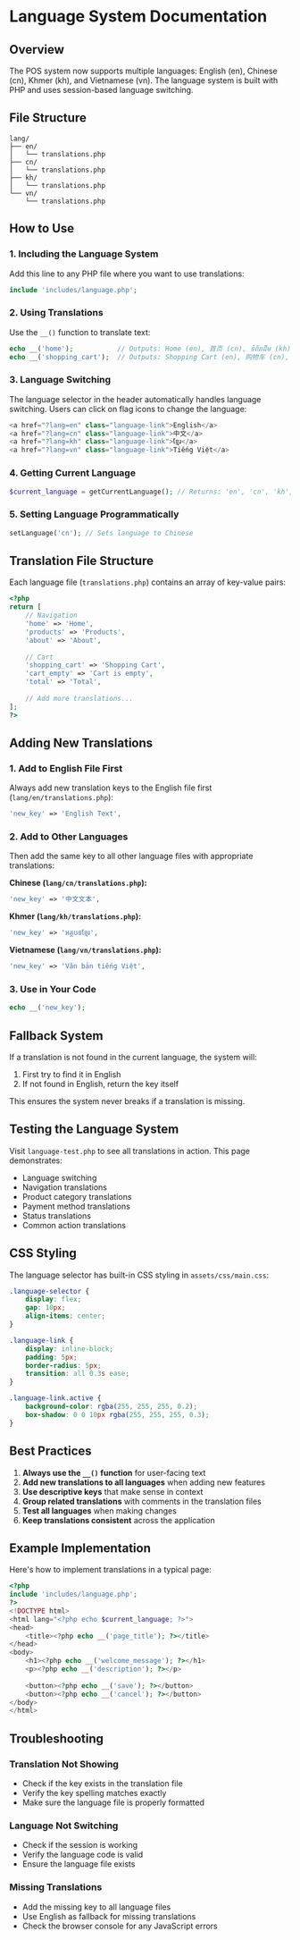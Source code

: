# Language System Documentation

## Overview

The POS system now supports multiple languages: English (en), Chinese (cn), Khmer (kh), and Vietnamese (vn). The language system is built with PHP and uses session-based language switching.

## File Structure

```
lang/
├── en/
│   └── translations.php
├── cn/
│   └── translations.php
├── kh/
│   └── translations.php
└── vn/
    └── translations.php
```

## How to Use

### 1. Including the Language System

Add this line to any PHP file where you want to use translations:

```php
include 'includes/language.php';
```

### 2. Using Translations

Use the `__()` function to translate text:

```php
echo __('home');           // Outputs: Home (en), 首页 (cn), ទំព័រដើម (kh), Trang chủ (vn)
echo __('shopping_cart');  // Outputs: Shopping Cart (en), 购物车 (cn), រទេះទិញទំនិញ (kh), Giỏ hàng (vn)
```

### 3. Language Switching

The language selector in the header automatically handles language switching. Users can click on flag icons to change the language:

```php
<a href="?lang=en" class="language-link">English</a>
<a href="?lang=cn" class="language-link">中文</a>
<a href="?lang=kh" class="language-link">ខ្មែរ</a>
<a href="?lang=vn" class="language-link">Tiếng Việt</a>
```

### 4. Getting Current Language

```php
$current_language = getCurrentLanguage(); // Returns: 'en', 'cn', 'kh', or 'vn'
```

### 5. Setting Language Programmatically

```php
setLanguage('cn'); // Sets language to Chinese
```

## Translation File Structure

Each language file (`translations.php`) contains an array of key-value pairs:

```php
<?php
return [
    // Navigation
    'home' => 'Home',
    'products' => 'Products',
    'about' => 'About',
    
    // Cart
    'shopping_cart' => 'Shopping Cart',
    'cart_empty' => 'Cart is empty',
    'total' => 'Total',
    
    // Add more translations...
];
?>
```

## Adding New Translations

### 1. Add to English File First

Always add new translation keys to the English file first (`lang/en/translations.php`):

```php
'new_key' => 'English Text',
```

### 2. Add to Other Languages

Then add the same key to all other language files with appropriate translations:

**Chinese (`lang/cn/translations.php`):**
```php
'new_key' => '中文文本',
```

**Khmer (`lang/kh/translations.php`):**
```php
'new_key' => 'អត្ថបទខ្មែរ',
```

**Vietnamese (`lang/vn/translations.php`):**
```php
'new_key' => 'Văn bản tiếng Việt',
```

### 3. Use in Your Code

```php
echo __('new_key');
```

## Fallback System

If a translation is not found in the current language, the system will:

1. First try to find it in English
2. If not found in English, return the key itself

This ensures the system never breaks if a translation is missing.

## Testing the Language System

Visit `language-test.php` to see all translations in action. This page demonstrates:

- Language switching
- Navigation translations
- Product category translations
- Payment method translations
- Status translations
- Common action translations

## CSS Styling

The language selector has built-in CSS styling in `assets/css/main.css`:

```css
.language-selector {
    display: flex;
    gap: 10px;
    align-items: center;
}

.language-link {
    display: inline-block;
    padding: 5px;
    border-radius: 5px;
    transition: all 0.3s ease;
}

.language-link.active {
    background-color: rgba(255, 255, 255, 0.2);
    box-shadow: 0 0 10px rgba(255, 255, 255, 0.3);
}
```

## Best Practices

1. **Always use the `__()` function** for user-facing text
2. **Add new translations to all languages** when adding new features
3. **Use descriptive keys** that make sense in context
4. **Group related translations** with comments in the translation files
5. **Test all languages** when making changes
6. **Keep translations consistent** across the application

## Example Implementation

Here's how to implement translations in a typical page:

```php
<?php
include 'includes/language.php';
?>
<!DOCTYPE html>
<html lang="<?php echo $current_language; ?>">
<head>
    <title><?php echo __('page_title'); ?></title>
</head>
<body>
    <h1><?php echo __('welcome_message'); ?></h1>
    <p><?php echo __('description'); ?></p>
    
    <button><?php echo __('save'); ?></button>
    <button><?php echo __('cancel'); ?></button>
</body>
</html>
```

## Troubleshooting

### Translation Not Showing
- Check if the key exists in the translation file
- Verify the key spelling matches exactly
- Make sure the language file is properly formatted

### Language Not Switching
- Check if the session is working
- Verify the language code is valid
- Ensure the language file exists

### Missing Translations
- Add the missing key to all language files
- Use English as fallback for missing translations
- Check the browser console for any JavaScript errors
